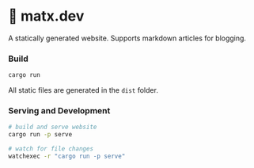 # 🦀 matx.dev

A statically generated website. Supports markdown articles for blogging.

### Build

```sh
cargo run
```

All static files are generated in the `dist` folder.

### Serving and Development

```sh
# build and serve website
cargo run -p serve

# watch for file changes
watchexec -r "cargo run -p serve"
```

